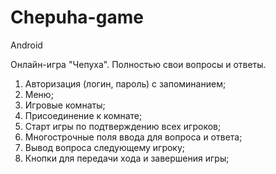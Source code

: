 # Chepuha-game

Android

Онлайн-игра "Чепуха". Полностью свои вопросы и ответы.

1. Авторизация (логин, пароль) с запоминанием;
2. Меню;
3. Игровые комнаты;
4. Присоединение к комнате;
5. Старт игры по подтверждению всех игроков;
6. Многострочные поля ввода для вопроса и ответа;
7. Вывод вопроса следующему игроку;
8. Кнопки для передачи хода и завершения игры;
